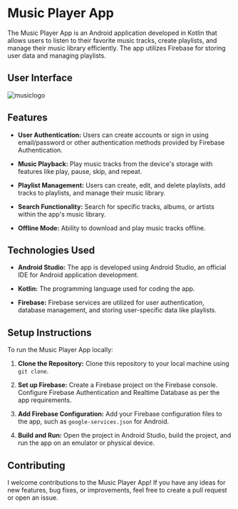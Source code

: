 # Music Player App

The Music Player App is an Android application developed in Kotlin that allows users to listen to their favorite music tracks, create playlists, and manage their music library efficiently. The app utilizes Firebase for storing user data and managing playlists.

## User Interface

![musiclogo](https://github.com/aarya-dev003/Music-Player/assets/94800583/f4ef07ed-9031-430d-81a6-2be5369c65ec)

## Features

- **User Authentication:** Users can create accounts or sign in using email/password or other authentication methods provided by Firebase Authentication.
  
- **Music Playback:** Play music tracks from the device's storage with features like play, pause, skip, and repeat.

- **Playlist Management:** Users can create, edit, and delete playlists, add tracks to playlists, and manage their music library.

- **Search Functionality:** Search for specific tracks, albums, or artists within the app's music library.

- **Offline Mode:** Ability to download and play music tracks offline.

## Technologies Used

- **Android Studio:** The app is developed using Android Studio, an official IDE for Android application development.
  
- **Kotlin:** The programming language used for coding the app.
  
- **Firebase:** Firebase services are utilized for user authentication, database management, and storing user-specific data like playlists.

## Setup Instructions

To run the Music Player App locally:

1. **Clone the Repository:** Clone this repository to your local machine using `git clone`.
  
2. **Set up Firebase:** Create a Firebase project on the Firebase console. Configure Firebase Authentication and Realtime Database as per the app requirements.
  
3. **Add Firebase Configuration:** Add your Firebase configuration files to the app, such as `google-services.json` for Android.

4. **Build and Run:** Open the project in Android Studio, build the project, and run the app on an emulator or physical device.

## Contributing

I welcome contributions to the Music Player App! If you have any ideas for new features, bug fixes, or improvements, feel free to create a pull request or open an issue.

